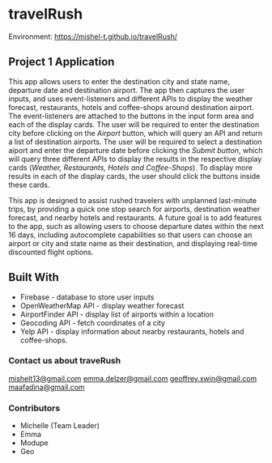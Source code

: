 # travelRush
Environment: https://mishel-t.github.io/travelRush/

## Project 1 Application

This app allows users to enter the destination city and state name, departure date and destination airport. The app then captures the user inputs, and uses event-listeners and different APIs to display the weather forecast, restaurants, hotels and coffee-shops around destination airport. The event-listeners are attached to the buttons in the input form area and each of the display cards. The user will be required to enter the destination city before clicking on the *Airport* button, which will query an API and return a list of destination airports. The user will be required to select a destination aiport and enter the departure date before clicking the *Submit button*, which will query three different APIs to display the results in the respective display cards (*Weather, Restaurants, Hotels and Coffee-Shops*). To display more results in each of the display cards, the user should click the buttons inside these cards.

This app is designed to assist rushed travelers with unplanned last-minute trips, by providing a quick one stop search for airports, destination weather forecast, and nearby hotels and restaurants. A future goal is to add features to the app, such as allowing users to choose departure dates within the next 16 days, including autocomplete capabilities so that users can choose an airport or city and state name as their destination, and displaying real-time discounted flight options.

## Built With
* Firebase - database to store user inputs
* OpenWeatherMap API - display weather forecast
* AirportFinder API - display list of airports within a location
* Geocoding API - fetch coordinates of a city
* Yelp API - display information about nearby restaurants, hotels and coffee-shops.

### Contact us about traveRush
mishelt13@gmail.com
emma.delzer@gmail.com
geoffrey.xwin@gmail.com
maafadina@gmail.com

### Contributors 
* Michelle (Team Leader)
* Emma 
* Modupe
* Geo
